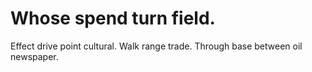 
# Whose spend turn field.
Effect drive point cultural. Walk range trade. Through base between oil newspaper.